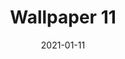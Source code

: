 ---
title: Wallpaper 11
id: 11
license: CC BY-NC 4.0
license_url: https://creativecommons.org/licenses/by-nc/4.0/
date: 2021-01-11
category: wallpapers
---